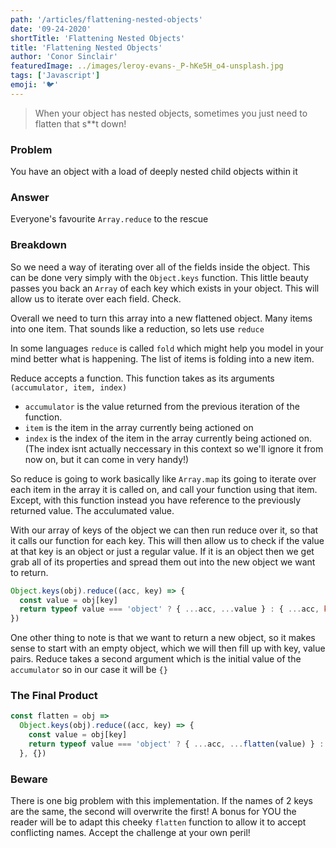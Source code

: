 ```yaml
---
path: '/articles/flattening-nested-objects'
date: '09-24-2020'
shortTitle: 'Flattening Nested Objects'
title: 'Flattening Nested Objects'
author: 'Conor Sinclair'
featuredImage: ../images/leroy-evans-_P-hKe5H_o4-unsplash.jpg
tags: ['Javascript']
emoji: '🐦'
---
```


> When your object has nested objects, sometimes you just need to flatten that s\*\*t down!

### Problem

You have an object with a load of deeply nested child objects within it

### Answer

Everyone's favourite `Array.reduce` to the rescue

### Breakdown

So we need a way of iterating over all of the fields inside the object. This can be done very simply with the `Object.keys` function. This little beauty passes you back an `Array` of each key which exists in your object. This will allow us to iterate over each field. Check.

Overall we need to turn this array into a new flattened object. Many items into one item. That sounds like a reduction, so lets use `reduce`

In some languages `reduce` is called `fold` which might help you model in your mind better what is happening. The list of items is folding into a new item.

Reduce accepts a function. This function takes as its arguments `(accumulator, item, index)`

- `accumulator` is the value returned from the previous iteration of the function.
- `item` is the item in the array currently being actioned on
- `index` is the index of the item in the array currently being actioned on. (The index isnt actually neccessary in this context so we'll ignore it from now on, but it can come in very handy!)

So reduce is going to work basically like `Array.map` its going to iterate over each item in the array it is called on, and call your function using that item. Except, with this function instead you have reference to the previously returned value. The acculumated value.

With our array of keys of the object we can then run reduce over it, so that it calls our function for each key. This will then allow us to check if the value at that key is an object or just a regular value. If it is an object then we get grab all of its properties and spread them out into the new object we want to return.

```jsx
Object.keys(obj).reduce((acc, key) => {
  const value = obj[key]
  return typeof value === 'object' ? { ...acc, ...value } : { ...acc, key: value }
})
```

One other thing to note is that we want to return a new object, so it makes sense to start with an empty object, which we will then fill up with key, value pairs. Reduce takes a second argument which is the initial value of the `accumulator` so in our case it will be `{}`

### The Final Product

```jsx
const flatten = obj =>
  Object.keys(obj).reduce((acc, key) => {
    const value = obj[key]
    return typeof value === 'object' ? { ...acc, ...flatten(value) } : { ...acc, key: value }
  }, {})
```

### Beware

There is one big problem with this implementation. If the names of 2 keys are the same, the second will overwrite the first! A bonus for YOU the reader will be to adapt this cheeky `flatten` function to allow it to accept conflicting names. Accept the challenge at your own peril!
